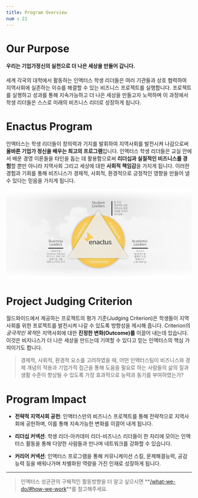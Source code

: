```yaml
---
title: Program Overview
num : 21
---
```


# Our Purpose
#### **우리는 기업가정신의 실천으로 더 나은 세상을 만들어 갑니다.**

세계 각국의 대학에서 활동하는 인액터스 학생 리더들은 여러 기관들과 상호 협력하여 지역사회에 실존하는 이슈를 해결할 수 있는 비즈니스 프로젝트를 실행합니다. 프로젝트를 실행하고 성과를 통해 지속가능하고 더 나은 세상을 만들고자 노력하며 이 과정에서 학생 리더들은 스스로 미래의 비즈니스 리더로 성장하게 됩니다.

# Enactus Program

인액터스는 학생 리더들이 창의력과 기지를 발휘하여 지역사회를 발전시켜 나감으로써 **올바른 기업가 정신을 배우는 최고의 프로그램**입니다. 인액터스 학생 리더들은 교실 안에서 배운 경영 이론들을 타인을 돕는 데 활용함으로써 **리더십과 실질적인 비즈니스를 경험**할 뿐만 아니라 지역사회 그리고 세상에 대한 **사회적 책임감**을 가지게 됩니다. 이러한 경험과 기회를 통해 비즈니스가 경제적, 사회적, 환경적으로 긍정적인 영향을 만들어 낼 수 있다는 믿음을 가지게 됩니다.

![](/images/who-we-are/enactus-model.png)

# Project Judging Criterion

월드와이드에서 제공하는 프로젝트의 평가 기준(Judging Criterion)은 학생들이 지역사회를 위한 프로젝트를 발전시켜 나갈 수 있도록 방향성을 제시해 줍니다. Criterion의 *궁극적인 목적*은 지역사회에 대한 **진정한 변화(Outcome)를** 이끌어 내는데 있습니다. 이것은 비지니스가 더 나은 세상을 만드는데 기여할 수 있다고 믿는 인액터스의 핵심 가치이기도 합니다.

>경제적, 사회적, 환경적 요소를 고려하였을 때, 어떤 인액터스팀이 비즈니스와 경제 개념의 적용과 기업가적 접근을 통해 도움을 필요로 하는 사람들의 삶의 질과 생활 수준이 향상될 수 있도록 가장 효과적으로 능력과 동기를 부여하였는가?

# Program Impact

+ **전략적 지역사회 공헌**: 인액터스만의 비즈니스 프로젝트를 통해 전략적으로 지역사회에 공헌하며, 이를 통해 지속가능한 변화를 이끌어 내게 됩니다.

+ **리더십 커넥션**: 학생 리더-아카데미 리더-비즈니스 리더들이 한 자리에 모이는 인액터스 활동을 통해 다양한 사람들과 만나며 네트워크를 강화할 수 있습니다.

+ **커리어 커넥션**: 인액터스 프로그램을 통해 커뮤니케이션 스킬, 문제해결능력, 공감 능력 등을 배워나가며 차별화된 역량을 가진 인재로 성장하게 됩니다.

*****

> 인액터스 성균관의 구체적인 활동방향을 더 알고 싶으시면 **[/what-we-do/#how-we-work](/what-we-do/)**를 참고해주세요.
